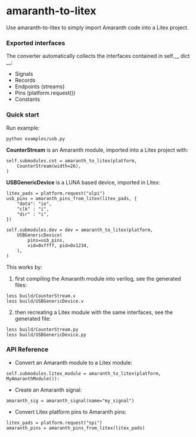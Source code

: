 # amaranth-to-litex

Use amaranth-to-litex to simply import Amaranth code into a Litex project.

### Exported interfaces

The converter automatically collects the interfaces contained in self.__ dict __:

* Signals
* Records
* Endpoints (streams)
* Pins (platform.request())
* Constants

### Quick start

Run example:

```
python examples/usb.py
```

__CounterStream__ is an Amaranth module, imported into a Litex project with:
```
self.submodules.cnt = amaranth_to_litex(platform,
    CounterStream(width=26),
)
```

__USBGenericDevice__ is a LUNA based device, imported in Litex:
```
litex_pads = platform.request("ulpi")
usb_pins = amaranth_pins_from_litex(litex_pads, {
    "data": "io",
    "clk" : "i",
    "dir" : "i",
})

self.submodules.dev = dev = amaranth_to_litex(platform,
    USBGenericDevice(
        pins=usb_pins,
        vid=0xffff, pid=0x1234,
    ),
)
```

This works by:

1. first compiling the Amaranth module into verilog, see the generated files:

```
less build/CounterStream.v
less build/USBGenericDevice.v
```

2. then recreating a Litex module with the same interfaces, see the generated file:

```
less build/CounterStream.py
less build/USBGenericDevice.py
```

### API Reference

* Convert an Amaranth module to a Litex module:
```
self.submodules.litex_module = amaranth_to_litex(platform, MyAmaranthModule()):
```

* Create an Amaranth signal:
```
amaranth_sig = amaranth_signal(name="my_signal")
```

* Convert Litex platform pins to Amaranth pins:
```
litex_pads = platform.request("spi")
amaranth_pins = amaranth_pins_from_litex(litex_pads)
```
